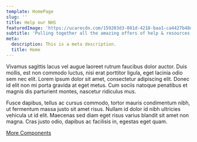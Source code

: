 ```yaml
---
template: HomePage
slug: ''
title: Help our NHS
featuredImage: 'https://ucarecdn.com/159203d3-881d-4218-baa1-ca4427b48d0d/'
subtitle: 'Pulling together all the amazing offers of help & resources for our NHS.'
meta:
  description: This is a meta description.
  title: Home
---
```

Vivamus sagittis lacus vel augue laoreet rutrum faucibus dolor auctor. Duis mollis, est non commodo luctus, nisi erat porttitor ligula, eget lacinia odio sem nec elit. Lorem ipsum dolor sit amet, consectetur adipiscing elit. Donec id elit non mi porta gravida at eget metus. Cum sociis natoque penatibus et magnis dis parturient montes, nascetur ridiculus mus.

Fusce dapibus, tellus ac cursus commodo, tortor mauris condimentum nibh, ut fermentum massa justo sit amet risus. Nullam id dolor id nibh ultricies vehicula ut id elit. Maecenas sed diam eget risus varius blandit sit amet non magna. Cras justo odio, dapibus ac facilisis in, egestas eget quam.

[More Components](/components)

